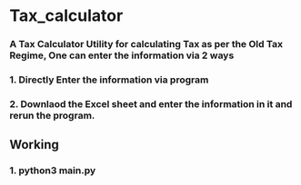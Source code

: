 # Tax_calculator

### A Tax Calculator Utility for calculating Tax as per the Old Tax Regime, One can enter the information via 2 ways
### 1. Directly Enter the information via program
### 2. Downlaod the Excel sheet and enter the information in it and rerun the program.
## Working
### 1. python3 main.py
